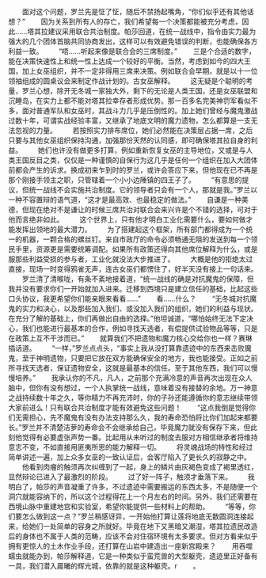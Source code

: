 　　面对这个问题，罗兰先是怔了怔，随后不禁扬起嘴角，“你们似乎还有其他话想？”
　　因为关系到所有人的存亡，我们希望每一个决策都能被充分考虑，因此……塔其拉建议采用联合共治制度。帕莎回道，在统一战线中，指令由实力最为强大的几个团体首脑共同协商发出，这样可以有效避免错误的判断，也能确保各方利益一致。
　　“唔……听起来像是联合会的三席制度。”
　　三是个合适的数字，能在决策快速性上和统一性上达成一个较好的平衡。当然，考虑到如今的四大王国，加上女巫组织，并不一定非得用三席来决策。例如联合会早期，就是以十一位领袖组成的圆桌议会来制定作战计划的。古女巫解释。
　　这无疑是个聪明的考量，罗兰心想，除开无冬城一家独大外，剩下的无论是人类王国，还是女巫联盟和沉睡岛，在实力上都不能对塔其拉幸存者形成优势。那一百多名完美神罚军看似不多，面对普通军队和女巫时，其战斗力几乎是压倒性的。加上她们曾经与魔鬼激战过数十年，可谓实战经验丰富，又继承了地底文明的魔力遗物，怎么都算是一支无法忽视的力量。
　　若按照实力排布席位，她们必然能在决策层占据一席，之后只要与其他女巫组织保持沟通，加强那份天然的认同感，即可确保塔其拉自身的利益。
　　她们也许没有做更多打算，例如重新恢复女巫的主导地位，又或是与人类王国反目之类，仅仅是一种谨慎的自保行为这几乎是任何一个组织在加入大团体前都会产生的诉求。换成初来乍到时的罗兰，或许会答应下来，但他现在已不再是那个刚接手领主之职，只管辖着一个小小边陲镇的四王子了。
　　“有意思的提议，但统一战线不会实施共治制度。它的领导者只会有一个人，那就是我。”罗兰以一种不容置辩的语气道，“这才是最高效、也最稳定的做法。”
　　自谦是一种美德，但现在绝对不是谦让的时候三席共治对联合会来兴许是个不错的选择，可对于他而言绝非如此。
　　这个世界上，只有他才明白工业化需要什么，要如何做才能发挥出领地的最大潜力。
　　为了搭建起这个框架，所有部门都得成为一个统一的机器，一颗合格的螺丝钉。来自市政厅的命令必须畅通无阻的发送到每一个领民手里，资源更是需要统筹调配。如果所有政策还得向其他席位解释为什么，或是服那些利益受损的参与者，工业化就没法大步推进了。
　　大概是他的拒绝太过直接，现场一时变得鸦雀无声，连古女巫们都愣住了，好半天没有接上一句话来。
　　罗兰清了清喉咙，有条不紊地接着道，“统一战线的确是对抗魔鬼的保障，但我并没有要求你们一开始就加入进来。迁移到西境只是建立信任的基础，比起这些口头协议，我更希望你们能亲眼来看看……”
　　看……什么？
　　“无冬城对抗魔鬼的实力和决心，以及那些加入我们、或没加入我们的组织，她们的利益与现状。在充分了解的基础上，你们再做出自由的选择。”他坦诚道，“哪怕始终无法下定决心，我们也能进行最基本的合作，例如寻找天选者，有偿提供试验物品等等，只是在政策上互不干涉而已。”
　　就算我们不把遗物和魔力核心交给你也一样？赛琳插话道。
　　“一样，”罗兰点点头，“事实上我从没打算靠遗迹中的东西来击败魔鬼，至于神明遗物，只要把它放在双方能确保安全的地方，我也能接受。正如之前所寻找天选者，保证遗物安全，这就是最基本的信任。至于其他东西，我们可以慢慢培养。”
　　我承认你的不凡，凡人，之前那个充满冷意的声音再次出现在众人脑中，但你有没有想过，一个人执掌统一战线，意味着没有接替的余地。万一神意之战持续数十年之久，等你精力不再充沛时，你的子孙还能遵循你的意志继续带领大家前进么！只有联合共治制度才能有效避免这些问题！
　　“这点我倒是觉得你们无需担心，先不魔鬼有没有办法支持那么久，我的寿命恐怕将比你们加起来都要长。”罗兰并不清楚洁萝的寿命会不会继承给自己，毕竟魔力就没有保存下来，但此刻他觉得有必要虚张声势一番。比起用从未听过的制度去服对方相信继承者将维持意志不变，不如直接用匪夷所思的能力解释一切。
　　将灵魂战场的特性和经过简单讲述一遍，加上众多女巫的一致认证后，会客厅陷入了更长久的寂静之中。
　　他看到肉瘤的触须再次纠缠到了一起，身上的鳞片由灰褐色变成了褐里透红，显然辩论已进入了最激烈的阶段。
　　过了好一阵子，触须才垂落下来。
　　我明白了，帕莎的声音凝重了许多，不过遗迹中需要搬运的东西太多，不是随便一个洞穴就能容纳下的，所以这个过程得花上一个月左右的时间。另外，我们还需要在西境山脉中重建地宫和实验室，希望你能提供一些材料上的帮助。
　　“等等，你们要怎么做到这一点？”罗兰稍感讶异，一开始他打算让莲将地底无数圆洞连接起来，给她们一处简单的容身之所就好。毕竟在地下又黑暗又潮湿，塔其拉遗民改造后的身体也不属于人类的范畴，应该不会对住宿环境有太多要求。但对方看来似乎拥有更惊人的土木作业手段，还打算在山岩中建造出一座新宫殿来？
　　用吞噬蠕虫就能办到，帕莎解释道，它是一种类似于蛮荒兽的大型躯壳，遗迹里正好备有一具，我们潜入晨曦的辉光城，依靠的就是这种躯壳。r
　　。